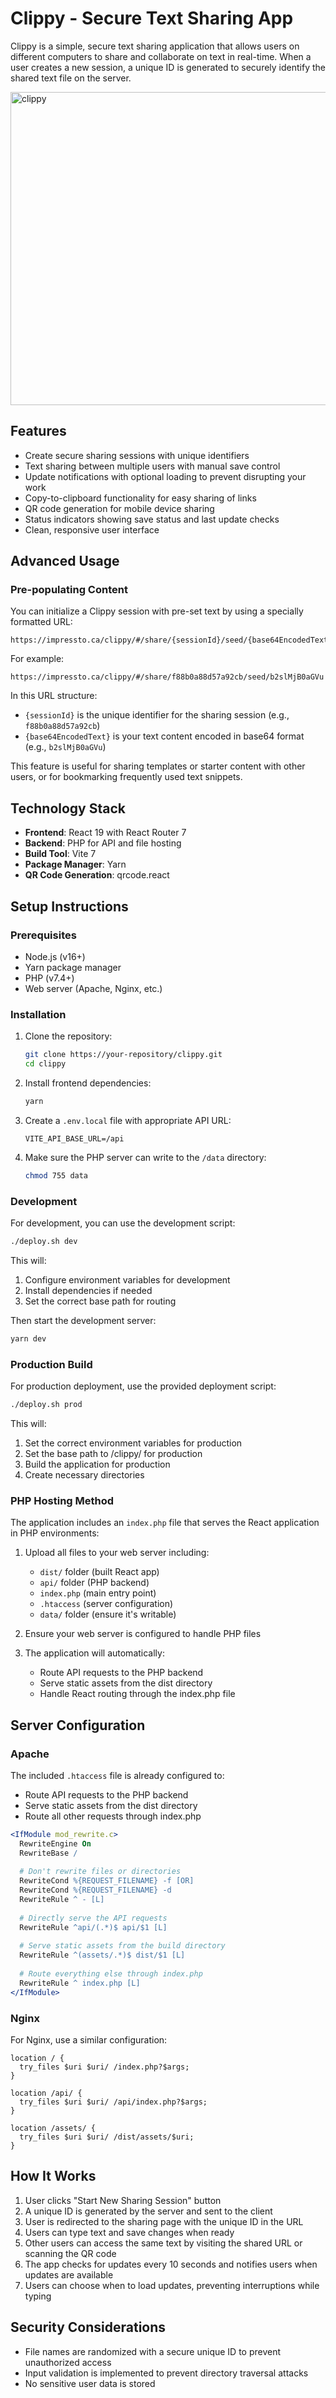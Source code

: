 # Clippy - Secure Text Sharing App

Clippy is a simple, secure text sharing application that allows users on different computers to share and collaborate on text in real-time. When a user creates a new session, a unique ID is generated to securely identify the shared text file on the server.

<img width="511" height="501" alt="clippy" src="https://github.com/user-attachments/assets/86719d49-84c4-445f-ad4d-2f920ce9c557" />

## Features

- Create secure sharing sessions with unique identifiers
- Text sharing between multiple users with manual save control
- Update notifications with optional loading to prevent disrupting your work
- Copy-to-clipboard functionality for easy sharing of links
- QR code generation for mobile device sharing
- Status indicators showing save status and last update checks
- Clean, responsive user interface

## Advanced Usage

### Pre-populating Content

You can initialize a Clippy session with pre-set text by using a specially formatted URL:

```
https://impressto.ca/clippy/#/share/{sessionId}/seed/{base64EncodedText}
```

For example:
```
https://impressto.ca/clippy/#/share/f88b0a88d57a92cb/seed/b2slMjB0aGVu
```

In this URL structure:
- `{sessionId}` is the unique identifier for the sharing session (e.g., `f88b0a88d57a92cb`)
- `{base64EncodedText}` is your text content encoded in base64 format (e.g., `b2slMjB0aGVu`)

This feature is useful for sharing templates or starter content with other users, or for bookmarking frequently used text snippets.



## Technology Stack

- **Frontend**: React 19 with React Router 7
- **Backend**: PHP for API and file hosting
- **Build Tool**: Vite 7
- **Package Manager**: Yarn
- **QR Code Generation**: qrcode.react

## Setup Instructions

### Prerequisites

- Node.js (v16+)
- Yarn package manager
- PHP (v7.4+)
- Web server (Apache, Nginx, etc.)

### Installation

1. Clone the repository:
   ```bash
   git clone https://your-repository/clippy.git
   cd clippy
   ```

2. Install frontend dependencies:
   ```bash
   yarn
   ```

3. Create a `.env.local` file with appropriate API URL:
   ```
   VITE_API_BASE_URL=/api
   ```

4. Make sure the PHP server can write to the `/data` directory:
   ```bash
   chmod 755 data
   ```

### Development

For development, you can use the development script:

```bash
./deploy.sh dev
```

This will:
1. Configure environment variables for development
2. Install dependencies if needed
3. Set the correct base path for routing

Then start the development server:
```bash
yarn dev
```

### Production Build

For production deployment, use the provided deployment script:

```bash
./deploy.sh prod
```

This will:
1. Set the correct environment variables for production
2. Set the base path to /clippy/ for production
3. Build the application for production
4. Create necessary directories

### PHP Hosting Method

The application includes an `index.php` file that serves the React application in PHP environments:

1. Upload all files to your web server including:
   - `dist/` folder (built React app)
   - `api/` folder (PHP backend)
   - `index.php` (main entry point)
   - `.htaccess` (server configuration)
   - `data/` folder (ensure it's writable)

2. Ensure your web server is configured to handle PHP files

3. The application will automatically:
   - Route API requests to the PHP backend
   - Serve static assets from the dist directory
   - Handle React routing through the index.php file

## Server Configuration

### Apache

The included `.htaccess` file is already configured to:
- Route API requests to the PHP backend
- Serve static assets from the dist directory
- Route all other requests through index.php

```apache
<IfModule mod_rewrite.c>
  RewriteEngine On
  RewriteBase /
  
  # Don't rewrite files or directories
  RewriteCond %{REQUEST_FILENAME} -f [OR]
  RewriteCond %{REQUEST_FILENAME} -d
  RewriteRule ^ - [L]
  
  # Directly serve the API requests
  RewriteRule ^api/(.*)$ api/$1 [L]
  
  # Serve static assets from the build directory
  RewriteRule ^(assets/.*)$ dist/$1 [L]
  
  # Route everything else through index.php
  RewriteRule ^ index.php [L]
</IfModule>
```

### Nginx

For Nginx, use a similar configuration:

```nginx
location / {
  try_files $uri $uri/ /index.php?$args;
}

location /api/ {
  try_files $uri $uri/ /api/index.php?$args;
}

location /assets/ {
  try_files $uri $uri/ /dist/assets/$uri;
}
```

## How It Works

1. User clicks "Start New Sharing Session" button
2. A unique ID is generated by the server and sent to the client
3. User is redirected to the sharing page with the unique ID in the URL
4. Users can type text and save changes when ready
5. Other users can access the same text by visiting the shared URL or scanning the QR code
6. The app checks for updates every 10 seconds and notifies users when updates are available
7. Users can choose when to load updates, preventing interruptions while typing

## Security Considerations

- File names are randomized with a secure unique ID to prevent unauthorized access
- Input validation is implemented to prevent directory traversal attacks
- No sensitive user data is stored
